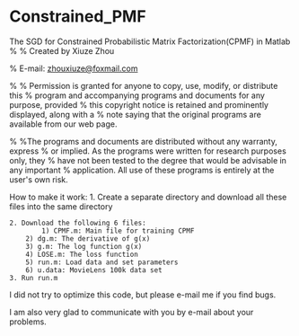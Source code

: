# Constrained_PMF
The SGD for Constrained Probabilistic Matrix Factorization(CPMF) in Matlab 
%
% Created by Xiuze Zhou


% E-mail: zhouxiuze@foxmail.com

%
%
 Permission is granted for anyone to copy, use, modify, or distribute this 
% program and accompanying programs and documents  for any purpose, provided
% this copyright notice is retained and  prominently displayed, along with a 
% note saying that the original  programs are available from our web page.



%
%The programs and documents are distributed without any warranty,  express
% or implied. As the programs were written for research  purposes only, they 
% have not been tested to the degree that would  be advisable in any important
% application. All use of these programs is entirely at the user's own risk.



How to make it work:
    1. Create a separate directory and download all these files into the same directory

    2. Download the following 6 files:
    		1) CPMF.m: Main file for training CPMF
		2) dg.m: The derivative of g(x)
		3) g.m: The log function g(x)
		4) LOSE.m: The loss function
		5) run.m: Load data and set parameters
		6) u.data: MovieLens 100k data set
    3. Run run.m



I did not try to optimize this code, but please e-mail me if you find bugs.


I am also very glad to communicate with you by e-mail about your problems.
